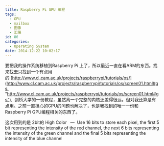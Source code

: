 ```yaml
---
title: Raspberry Pi GPU 编程
tags:
  - GPU
  - mailbox
  - 图像
  - 汇编
id: 80
categories:
  - Operating System
date: 2014-12-22 10:02:17
---
```


要把我的操作系统移植到Raspberry Pi 上了，所以最近一直在看ARM的东西。找来找去只找到一个有点用的 [http://www.cl.cam.ac.uk/projects/raspberrypi/tutorials/os/](http://www.cl.cam.ac.uk/projects/raspberrypi/tutorials/os/screen01.html#gs  "http://www.cl.cam.ac.uk/projects/raspberrypi/tutorials/os/screen01.html#gs")   剑桥大学的一份教程，虽然离一个完整的内核还差得很远，但对我还算是有点用。之前一直担心的GPU的问题也解决了，也是我找到的唯一一份和Raspberry Pi GPU编程相关的东西了。<!--more-->

这次用到的是 2bit的 High Color   —  Use 16 bits to store each pixel, the first 5 bit representing the intensity of the red channel, the next 6 bits representing the intensity of the green channel and the final 5 bits representing the intensity of the blue channel

<!-- [if IE 6]>

	<link rel="stylesheet" href="../../../../style/ie6.css" type="text/css" media="screen" /><script type="text/javascript" src="http://www.cam.ac.uk/global/js/minmax.js"></script><![endif]--><!-- [if IE 7]>
	<link rel="stylesheet" href="../../../../style/ie7.css" type="text/css" media="screen" /><![endif]--><script src="//www.google-analytics.com/analytics.js" async=""></script><script src="script.js" type="text/javascript" language="javascript"></script><script>// <![CDATA[
(function(i,s,o,g,r,a,m){i['GoogleAnalyticsObject']=r;i[r]=i[r]||function(){
  (i[r].q=i[r].q||[]).push(arguments)},i[r].l=1*new Date();a=s.createElement(o),
  m=s.getElementsByTagName(o)[0];a.async=1;a.src=g;m.parentNode.insertBefore(a,m)
  })(window,document,'script','//www.google-analytics.com/analytics.js','ga');
  ga('create', 'UA-47341509-1', 'cam.ac.uk');
  ga('send', 'pageview');
// ]]></script>
<div id="container">
<div id="content">
<div id="content-primary">
<div id="contentAll">
<div id="pageAll">
<div id="pageBody">  这么奇怪的启动方式。加电后GPU先启动，然后 ARM核才启动，两个处理器通过“邮件”的方式通信，详见</div>
<div>    The Raspberry Pi has a very special and rather odd relationship with it's graphics processor. On the Raspberry Pi, the graphics processor actually runs first, and is responsible for starting up the main processor. This is very unusual. Ultimately it doesn't make too much difference, but in many interactions, it often feels like the processor is secondary, and the graphics processor is the most important. The two communicate on the Raspberry Pi by what is called the 'mailbox'. Each can deposit mail for the other, which will be collected at some future point and then dealt with. We shall use the mailbox to ask the graphics processor for an address. The address will be a location to which we can write the pixel colour information for the screen, called a frame buffer, and the graphics card will regularly check this location, and update the pixels on the screen appropriately.</div>
<div></div>
<div><!-- [if IE 6]>

	<link rel="stylesheet" href="../../../../style/ie6.css" type="text/css" media="screen" /><script type="text/javascript" src="http://www.cam.ac.uk/global/js/minmax.js"></script><![endif]--><!-- [if IE 7]>
	<link rel="stylesheet" href="../../../../style/ie7.css" type="text/css" media="screen" /><![endif]--><script src="//www.google-analytics.com/analytics.js" async="" type="mce-no/type"></script><script src="script.js" type="mce-text/javascript" language="javascript"></script><script type="mce-no/type">// <![CDATA[
(function(i,s,o,g,r,a,m){i['GoogleAnalyticsObject']=r;i[r]=i[r]||function(){
  (i[r].q=i[r].q||[]).push(arguments)},i[r].l=1*new Date();a=s.createElement(o),
  m=s.getElementsByTagName(o)[0];a.async=1;a.src=g;m.parentNode.insertBefore(a,m)
  })(window,document,'script','//www.google-analytics.com/analytics.js','ga');
  ga('create', 'UA-47341509-1', 'cam.ac.uk');
  ga('send', 'pageview');
// ]]></script>
<div id="container">
<div id="content">
<div id="content-primary">
<div id="contentAll">
<div id="pageAll">
<div id="pageBody">
<table><caption>Table  - Mailbox Addresses</caption>
<thead>
<tr>
<th>Address</th>
<th>Size / Bytes</th>
<th>Name</th>
<th>Description</th>
<th>Read / Write</th>
</tr>
</thead>
<tbody>
<tr>
<td>2000B880</td>
<td>4</td>
<td>Read</td>
<td>Receiving mail.</td>
<td>R</td>
</tr>
<tr>
<td>2000B890</td>
<td>4</td>
<td>Poll</td>
<td>Receive without retrieving.</td>
<td>R</td>
</tr>
<tr>
<td>2000B894</td>
<td>4</td>
<td>Sender</td>
<td>Sender information.</td>
<td>R</td>
</tr>
<tr>
<td>2000B898</td>
<td>4</td>
<td>Status</td>
<td>Information.</td>
<td>R</td>
</tr>
<tr>
<td>2000B89C</td>
<td>4</td>
<td>Configuration</td>
<td>Settings.</td>
<td>RW</td>
</tr>
<tr>
<td>2000B8A0</td>
<td>4</td>
<td>Write</td>
<td>Sending mail.</td>
<td>W</td>
</tr>
</tbody>
</table>
&nbsp;

发送：
<div id="container">
<div id="content">
<div id="content-primary">
<div id="contentAll">
<div id="pageAll">
<div id="pageBody">

1.  The sender waits until the Status field has a 0 in the top bit.
2.  The sender writes to Write such that the lowest 4 bits are the mailbox to write to, and the upper 28 bits are the message to write.
接收:

1.  The receiver waits until the Status field has a 0 in the 30th bit.
2.  The receiver reads from Read.
3.  The receiver confirms the message is for the correct mailbox, and tries again if not.
</div>
</div>
</div>
</div>
</div>
</div>
</div>
</div>
</div>
</div>
</div>
</div>
</div>
</div>
</div>
</div>
</div>
</div>
<!-- [if IE 6]>

	<link rel="stylesheet" href="../../../../style/ie6.css" type="text/css" media="screen" /><script type="text/javascript" src="http://www.cam.ac.uk/global/js/minmax.js"></script><![endif]--><!-- [if IE 7]>
	<link rel="stylesheet" href="../../../../style/ie7.css" type="text/css" media="screen" /><![endif]--><script src="//www.google-analytics.com/analytics.js" async="" type="mce-no/type"></script><script src="script.js" type="mce-text/javascript" language="javascript"></script><script type="mce-no/type">// <![CDATA[
(function(i,s,o,g,r,a,m){i['GoogleAnalyticsObject']=r;i[r]=i[r]||function(){
  (i[r].q=i[r].q||[]).push(arguments)},i[r].l=1*new Date();a=s.createElement(o),
  m=s.getElementsByTagName(o)[0];a.async=1;a.src=g;m.parentNode.insertBefore(a,m)
  })(window,document,'script','//www.google-analytics.com/analytics.js','ga');
  ga('create', 'UA-47341509-1', 'cam.ac.uk');
  ga('send', 'pageview');
// ]]></script>